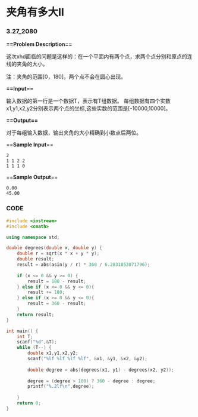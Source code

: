 # 夹角有多大II

### 3.27_2080

**==Problem Description==**

这次xhd面临的问题是这样的：在一个平面内有两个点，求两个点分别和原点的连线的夹角的大小。

注：夹角的范围[0，180]，两个点不会在圆心出现。

 **==Input==**

输入数据的第一行是一个数据T，表示有T组数据。
每组数据有四个实数x1,y1,x2,y2分别表示两个点的坐标,这些实数的范围是[-10000,10000]。

**==Output==**

对于每组输入数据，输出夹角的大小精确到小数点后两位。

==**Sample Input**==

```
2
1 1 2 2
1 1 1 0
```

==**Sample Output**==

```
0.00
45.00
```

 

### CODE

```cpp
#include <iostream>
#include <cmath>

using namespace std;

double degrees(double x, double y) {
    double r = sqrt(x * x + y * y);
    double result;
    result = abs(asin(y / r) * 360 / 6.2831853071796);
    
    if (x <= 0 && y >= 0) {
        result = 180 - result;
    } else if (x <= 0 && y <= 0){
        result += 180;
    } else if (x >= 0 && y <= 0){
        result = 360 - result;
    }
    return result;
}

int main() {
    int T;
    scanf("%d",&T);
    while (T--) {
        double x1,y1,x2,y2;
        scanf("%lf %lf %lf %lf", &x1, &y1, &x2, &y2);
        
        double degree = abs(degrees(x1, y1) - degrees(x2, y2));
        
        degree = (degree > 180) ? 360 - degree : degree;
        printf("%.2lf\n",degree);
        
    }
    return 0;
}
```

